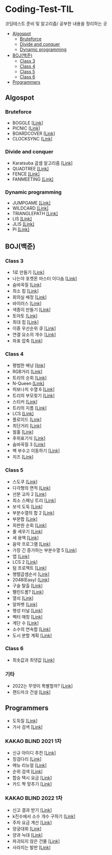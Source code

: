 # Coding-Test-TIL
코딩테스트 준비 및 알고리즘/ 공부한 내용을 정리하는 곳

* [Algospot](#algospot)
  + [Bruteforce](#Bruteforce)
  + [Divide and conquer](#Divide-and-conquer)
  + [Dynamic programming](#Dynamic-programming)
* [BOJ(백준)](#boj----)
  + [Class 3](#class-3)
  + [Class 4](#class-4)
  + [Class 5](#class-5)
  + [Class 6](#class-6)
* [Programmers](#programmers)
   
## Algospot
### Bruteforce
* BOGGLE [[Link]](https://github.com/Uniaut/Coding-Test-TIL/blob/main/Algospot/BOGGLE.md)
* PICNIC [[Link]](https://github.com/Uniaut/Coding-Test-TIL/blob/main/Algospot/PICNIC.md)
* BOARDCOVER [[Link]](https://github.com/Uniaut/Coding-Test-TIL/blob/main/Algospot/BOARDCOVER.md)
* CLOCKSYNC [[Link]](https://github.com/Uniaut/Coding-Test-TIL/blob/main/Algospot/CLOCKSYNC.md)
### Divide and conquer
* Karatsuba 곱셈 알고리즘 [[Link]](https://github.com/Uniaut/Coding-Test-TIL/blob/main/Algospot/Karatsuba.md)
* QUADTREE [[Link]](https://github.com/Uniaut/Coding-Test-TIL/blob/main/Algospot/QUADTREE.md)
* FENCE [[Link]](https://github.com/Uniaut/Coding-Test-TIL/blob/main/Algospot/FENCE.md)
* FANMEETING [[Link]](https://github.com/Uniaut/Coding-Test-TIL/blob/main/Algospot/FANMEETING.md)
### Dynamic programming
* JUMPGAME [[Link]](https://github.com/Uniaut/Coding-Test-TIL/blob/main/Algospot/JUMPGAME.md)
* WILDCARD [[Link]](https://github.com/Uniaut/Coding-Test-TIL/blob/main/Algospot/WILDCARD.md)
* TRIANGLEPATH [[Link]](https://github.com/Uniaut/Coding-Test-TIL/blob/main/Algospot/TRIANGLEPATH.md)
* LIS [[Link]](https://github.com/Uniaut/Coding-Test-TIL/blob/main/Algospot/LIS.md)
* JLIS [[Link]](https://github.com/Uniaut/Coding-Test-TIL/blob/main/Algospot/JLIS.md)
* PI [[Link]](https://github.com/Uniaut/Coding-Test-TIL/blob/main/Algospot/PI.md)

## BOJ(백준)
### Class 3
* 1로 만들기 [[Link]](https://github.com/Uniaut/Coding-Test-TIL/blob/main/BOJ/1463.md)
* 나는야 포켓몬 마스터 이다솜 [[Link]](https://github.com/Uniaut/Coding-Test-TIL/blob/main/BOJ/1620.md)
* 숨바꼭질 [[Link]](https://github.com/Uniaut/Coding-Test-TIL/blob/main/BOJ/1697.md)
* 최소 힙 [[Link]](https://github.com/Uniaut/Coding-Test-TIL/blob/main/BOJ/1927.md)
* 회의실 배정 [[Link]](https://github.com/Uniaut/Coding-Test-TIL/blob/main/BOJ/1931.md)
* 바이러스 [[Link]](https://github.com/Uniaut/Coding-Test-TIL/blob/main/BOJ/2606.md)
* 색종이 만들기 [[Link]](https://github.com/Uniaut/Coding-Test-TIL/blob/main/BOJ/2630.md)
* 토마토 [[Link]](https://github.com/Uniaut/Coding-Test-TIL/blob/main/BOJ/7576.md)
* 최대 힙 [[Link]](https://github.com/Uniaut/Coding-Test-TIL/blob/main/BOJ/11279.md)
* 이중 우선순위 큐 [[Link]](https://github.com/Uniaut/Coding-Test-TIL/blob/main/BOJ/7662.md)
* 연결 요소의 개수 [[Link]](https://github.com/Uniaut/Coding-Test-TIL/blob/main/BOJ/11724.md)
* 좌표 압축 [[Link]](https://github.com/Uniaut/Coding-Test-TIL/blob/main/BOJ/18870.md)
### Class 4
* 평범한 배낭 [[link]](https://github.com/Uniaut/Coding-Test-TIL/blob/main/BOJ/12865.md)
* RGB거리 [[Link]](https://github.com/Uniaut/Coding-Test-TIL/blob/main/BOJ/1149.md)
* 트리의 순회 [[Link]](https://github.com/Uniaut/Coding-Test-TIL/blob/main/BOJ/2263.md)
* N-Queen [[Link]](https://github.com/Uniaut/Coding-Test-TIL/blob/main/BOJ/9663.md)
* 피보나치 수열 6 [[Link]](https://github.com/Uniaut/Coding-Test-TIL/blob/main/BOJ/11444.md)
* 트리의 부모찾기 [[Link]](https://github.com/Uniaut/Coding-Test-TIL/blob/main/BOJ/11725.md)
* 스티커 [[Link]](https://github.com/Uniaut/Coding-Test-TIL/blob/main/BOJ/9465.md)
* 트리의 지름 [[Link]](https://github.com/Uniaut/Coding-Test-TIL/blob/main/BOJ/1167.md)
* LCS [[Link]](https://github.com/Uniaut/Coding-Test-TIL/blob/main/BOJ/9251.md)
* 플로이드 [[Link]](https://github.com/Uniaut/Coding-Test-TIL/blob/main/BOJ/11404.md)
* 최단거리 [[Link]](https://github.com/Uniaut/Coding-Test-TIL/blob/main/BOJ/1753.md)
* 웜홀 [[Link]](https://github.com/Uniaut/Coding-Test-TIL/blob/main/BOJ/1865.md)
* 후위표기식 [[Link]](https://github.com/Uniaut/Coding-Test-TIL/blob/main/BOJ/1927.md)
* 숨바꼭질 3 [[Link]](https://github.com/Uniaut/Coding-Test-TIL/blob/main/BOJ/13549.md)
* 벽 부수고 이동하기 [[Link]](https://github.com/Uniaut/Coding-Test-TIL/blob/main/BOJ/2206.md)
* 치즈 [[Link]](https://github.com/Uniaut/Coding-Test-TIL/blob/main/BOJ/2638.md)

### Class 5
* 스도쿠 [[Link]](https://github.com/Uniaut/Coding-Test-TIL/blob/main/BOJ/2239.md)
* 다각형의 면적 [[Link]](https://github.com/Uniaut/Coding-Test-TIL/blob/main/BOJ/2166.md)
* 선분 교차 2 [[Link]](https://github.com/Uniaut/Coding-Test-TIL/blob/main/BOJ/17387.md)
* 최소 스패닝 트리 [[Link]](https://github.com/Uniaut/Coding-Test-TIL/blob/main/BOJ/1197.md)
* 보석 도둑 [[Link]](https://github.com/Uniaut/Coding-Test-TIL/blob/main/BOJ/1202.md)
* 부분수열의 합 2 [[Link]](https://github.com/Uniaut/Coding-Test-TIL/blob/main/BOJ/1208.md)
* 부분합 [[Link]](https://github.com/Uniaut/Coding-Test-TIL/blob/main/BOJ/1806.md)
* 외판원 순회 [[Link]](https://github.com/Uniaut/Coding-Test-TIL/blob/main/BOJ/2098.md)
* 줄 세우기 [[Link]](https://github.com/Uniaut/Coding-Test-TIL/blob/main/BOJ/2252.md)
* 세 용액 [[Link]](https://github.com/Uniaut/Coding-Test-TIL/blob/main/BOJ/2473.md)
* 음악 프로그램 [[Link]](https://github.com/Uniaut/Coding-Test-TIL/blob/main/BOJ/2623.md)
* 가장 긴 증가하는 부분수열 5 [[Link]](https://github.com/Uniaut/Coding-Test-TIL/blob/main/BOJ/14003.md)
* 앱 [[Link]](https://github.com/Uniaut/Coding-Test-TIL/blob/main/BOJ/7579.md)
* LCS 2 [[Link]](https://github.com/Uniaut/Coding-Test-TIL/blob/main/BOJ/9252.md)
* 텀 프로젝트 [[Link]](https://github.com/Uniaut/Coding-Test-TIL/blob/main/BOJ/9466.md)
* 행렬곱셈순서 [[Link]](https://github.com/Uniaut/Coding-Test-TIL/blob/main/BOJ/11049.md)
* 2048(Easy) [[Link]](https://github.com/Uniaut/Coding-Test-TIL/blob/main/BOJ/12100.md)
* 구슬 탈출 [[Link]](https://github.com/Uniaut/Coding-Test-TIL/blob/main/BOJ/13460.md)
* 팰린드롬? [[Link]](https://github.com/Uniaut/Coding-Test-TIL/blob/main/BOJ/10942.md)
* 열쇠 [[Link]](https://github.com/Uniaut/Coding-Test-TIL/blob/main/BOJ/9328.md)
* 알파벳 [[Link]](https://github.com/Uniaut/Coding-Test-TIL/blob/main/BOJ/1987.md)
* 행성 터널 [[Link]](https://github.com/Uniaut/Coding-Test-TIL/blob/main/BOJ/2887.md)
* 벡터 매칭 [[Link]](https://github.com/Uniaut/Coding-Test-TIL/blob/main/BOJ/1007.md)
* 계단 수 [[Link]](https://github.com/Uniaut/Coding-Test-TIL/blob/main/BOJ/1562.md)
* 소수의 연속합 [[Link]](https://github.com/Uniaut/Coding-Test-TIL/blob/main/BOJ/1644.md)
* 도시 분할 계획 [[Link]](https://github.com/Uniaut/Coding-Test-TIL/blob/main/BOJ/1647.md)

### Class 6
* 최솟값과 최댓값 [[Link]](https://github.com/Uniaut/Coding-Test-TIL/blob/main/BOJ/2357.md)

### 기타
* 2022는 무엇이 특별할까? [[Link]](https://github.com/Uniaut/Coding-Test-TIL/blob/main/BOJ/24268.md)
* 랜드마크 건설 [[Link]](https://github.com/Uniaut/Coding-Test-TIL/blob/main/BOJ/24269.md)

## Programmers
* 도둑질 [[Link]](https://github.com/Uniaut/Coding-Test-TIL/blob/main/Programmers/thievery.md)
* 가사 검색 [[Link]](https://github.com/Uniaut/Coding-Test-TIL/blob/main/Programmers/lyrics_search.md)
### KAKAO BLIND 2021 1차
* 신규 아이디 추천 [[Link]](https://github.com/Uniaut/Coding-Test-TIL/blob/main/Programmers/new_id_recommendation.md)
* 징검다리 [[Link]](https://github.com/Uniaut/Coding-Test-TIL/blob/main/Programmers/stepping_stones.md)
* 메뉴 리뉴얼 [[Link]](https://github.com/Uniaut/Coding-Test-TIL/blob/main/Programmers/menu_renewal.md)
* 순위 검색 [[Link]](https://github.com/Uniaut/Coding-Test-TIL/edit/main/Programmers/rank_search.md)
* 합승 택시 요금 [[Link]](https://github.com/Uniaut/Coding-Test-TIL/blob/main/Programmers/taxi_fare.md)
* 카드 짝 맞추기 [[Link]](https://github.com/Uniaut/Coding-Test-TIL/blob/main/Programmers/card_pair_match.md)
### KAKAO BLIND 2022 1차
* 신고 결과 받기 [[Link]](https://github.com/Uniaut/Coding-Test-TIL/blob/main/Programmers/receiving_report_result.md)
* k진수에서 소수 개수 구하기 [[Link]](https://github.com/Uniaut/Coding-Test-TIL/blob/main/Programmers/n_prime_in_base_k.md)
* 주차 요금 계산 [[Link]](https://github.com/Uniaut/Coding-Test-TIL/blob/main/Programmers/parking_fee_calculation.md)
* 양궁대회 [[Link]](https://github.com/Uniaut/Coding-Test-TIL/blob/main/Programmers/archery_contest.md)
* 양과 늑대 [[Link]](https://github.com/Uniaut/Coding-Test-TIL/blob/main/Programmers/sheep_and_wolf.md)
* 파괴되지 않은 건물 [[Link]](https://github.com/Uniaut/Coding-Test-TIL/blob/main/Programmers/building_not_destroyed.md)
* 사라지는 발판 [[Link]](https://github.com/Uniaut/Coding-Test-TIL/blob/main/Programmers/vanishing_plate.md)
